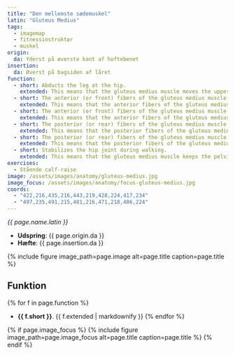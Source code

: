 ```yaml
---
title: "Den mellemste sædemuskel"
latin: "Gluteus Medius"
tags:
  - imagemap
  - fitnessinstruktør
  - muskel
origin: 
  da: Yderst på øverste kant af hoftebenet
insertion: 
  da: Øverst på bagsiden af låret
function: 
  - short: Abducts the leg at the hip.
    extended: This means that the gluteus medius muscle moves the upper leg outward to the side away from the vertical midline of the body (i.e. the action of spreading your legs to the side).
  - short: The anterior (or front) fibers of the gluteus medius muscle medially rotate the upper leg.
    extended: This means that the anterior fibers of the gluteus medius muscle rotate the upper leg inward around the axis of the bone (i.e. rotate the upper leg toward the vertical midline of the body).
  - short: The anterior (or front) fibers of the gluteus medius muscle flex the leg at the hip.
    extended: This means that the anterior fibers of the gluteus medius muscle bend the hip joint such that there is a decrease in the angle between the upper leg and the torso.
  - short: The posterior (or rear) fibers of the gluteus medius muscle laterally rotate the upper leg.
    extended: This means that the posterior fibers of the gluteus medius muscle rotate the upper leg outward around the axis of the bone (i.e. rotate the upper leg away from the vertical midline of the body).
  - short: The posterior (or rear) fibers of the gluteus medius muscle extend the leg at the hip.
    extended: This means that the posterior fibers of the gluteus medius muscle straighten the hip joint such that there is an increase in the angle between the upper leg and the torso.
  - short: Stabilizes the hip joint during walking.
    extended: This means that the gluteus medius muscle keeps the pelvis level when the leg on the opposite side of the body lifts off the ground during walking.
exercises:
  - Stående calf-raise
image: /assets/images/anatomy/gluteus-medius.jpg
image_focus: /assets/images/anatomy/focus-gluteus-medius.jpg
coords:
  - "422,216,435,216,443,219,428,224,417,234"
  - "497,235,491,215,481,216,471,218,486,224"
---
```


_{{ page.name.latin }}_

- **Udspring**: {{ page.origin.da }}
- **Hæfte**: {{ page.insertion.da }}

{% include figure image_path=page.image alt=page.title caption=page.title %}

## Funktion

{% for f in page.function %}
- **{{ f.short }}**.
  {{ f.extended | markdownify }}
{% endfor %}

{% if page.image_focus %}
{% include figure image_path=page.image_focus alt=page.title caption=page.title %}
{% endif %}

